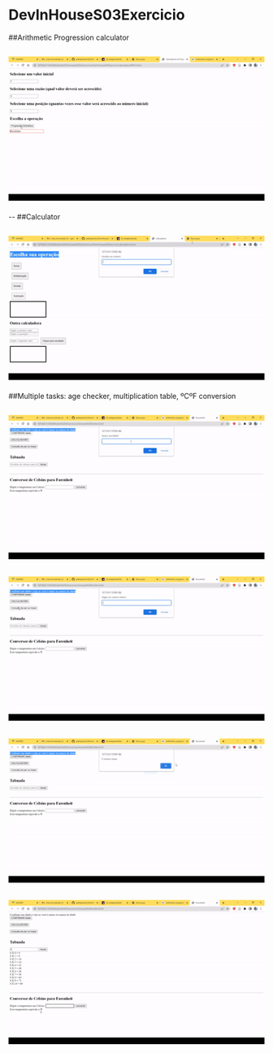 # DevInHouseS03Exercicio

##Arithmetic Progression calculator

## [![Arithmetic Progression calculator](./DEVinHouse__Week_three_exercise.gif)](https://youtu.be/fAx2qUT2728)

--
##Calculator

## [![Regular calculator](./Regular_calculator.gif)](https://youtu.be/NjScSv-zwSs)

##Multiple tasks: age checker, multiplication table, ºCºF conversion

## [![Multiple tasks: age checker, multiplication table, ºCºF conversion](./Multiple_tasks_age_checker_.gif)](https://youtu.be/PbdGMK_I6bU)

## [![Multiple tasks: age checker, multiplication table, ºCºF conversion](./oddeven.gif)](https://youtu.be/PbdGMK_I6bU)

## [![Multiple tasks: age checker, multiplication table, ºCºF conversion](./mtable.gif)](https://youtu.be/PbdGMK_I6bU)

## [![Multiple tasks: age checker, multiplication table, ºCºF conversion](./celsius.gif)](https://youtu.be/PbdGMK_I6bU)
